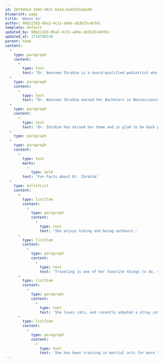 ```yaml
---
id: 2bf4d814-1b03-482c-b4a4-6e45545a8a90
blueprint: page
title: 'About Us'
author: 06b22383-0ba2-4c31-a8de-ab3b25c4bf61
template: default
updated_by: 06b22383-0ba2-4c31-a8de-ab3b25c4bf61
updated_at: 1716790338
parent: home
content:
  -
    type: paragraph
    content:
      -
        type: text
        text: "Dr. Nooreen Ibrahim is a board-qualified podiatrist who serves patients in the Highland Park area with great enthusiasm. She enjoys treating patients with all types of pathologies and different age ranges, using her conservative and surgical training.\_"
  -
    type: paragraph
    content:
      -
        type: text
        text: "Dr. Nooreen Ibrahim earned her Bachelors in Neuroscience from UIC. She completed her Doctorate in Podiatric Medicine and Surgery at Des Moines University in Iowa and her residency at Wheaton Franciscan/Ascension in Milwaukee, WI.\_"
  -
    type: paragraph
    content:
      -
        type: text
        text: 'Dr. Ibrahim has missed her home and is glad to be back practicing in Illinois. In her free time, she enjoys spending time with her family, continuing her martial arts training, and reading. She is fluent in Hindi and Urdu.'
  -
    type: paragraph
  -
    type: paragraph
    content:
      -
        type: text
        marks:
          -
            type: bold
        text: 'Fun Facts about Dr. Ibrahim'
  -
    type: bulletList
    content:
      -
        type: listItem
        content:
          -
            type: paragraph
            content:
              -
                type: text
                text: 'She enjoys hiking and being outdoors.'
      -
        type: listItem
        content:
          -
            type: paragraph
            content:
              -
                type: text
                text: 'Traveling is one of her favorite things to do, she has a vast list of places to visit.'
      -
        type: listItem
        content:
          -
            type: paragraph
            content:
              -
                type: text
                text: 'She loves cats, and recently adopted a stray cat that needed a home.'
      -
        type: listItem
        content:
          -
            type: paragraph
            content:
              -
                type: text
                text: 'She has been training in martial arts for more than ten years.'
---
```

